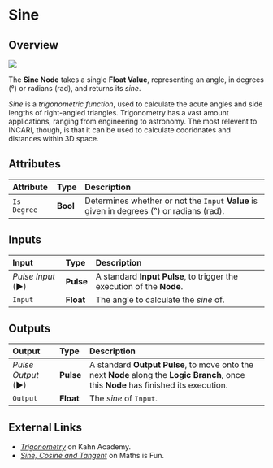 # Sine

## Overview

![](../../../.gitbook/assets/node-sine.png)

The **Sine Node** takes a single **Float Value**, representing an angle, in degrees \(°\) or radians \(rad\), and returns its _sine_.

_Sine_ is a _trigonometric function_, used to calculate the acute angles and side lengths of right-angled triangles. Trigonometry has a vast amount applications, ranging from engineering to astronomy. The most relevent to INCARI, though, is that it can be used to calculate cooridnates and distances within 3D space.

## Attributes

| Attribute | Type | Description |
| :--- | :--- | :--- |
| `Is Degree` | **Bool** | Determines whether or not the `Input` **Value** is given in degrees \(°\) or radians \(rad\). |

## Inputs

| Input | Type | Description |
| :--- | :--- | :--- |
| _Pulse Input_ \(►\) | **Pulse** | A standard **Input Pulse**, to trigger the execution of the **Node**. |
| `Input` | **Float** | The angle to calculate the _sine_ of. |

## Outputs

| Output | Type | Description |
| :--- | :--- | :--- |
| _Pulse Output_ \(►\) | **Pulse** | A standard **Output Pulse**, to move onto the next **Node** along the **Logic Branch**, once this **Node** has finished its execution. |
| `Output` | **Float** | The _sine_ of `Input`. |

## External Links

* [_Trigonometry_](https://www.khanacademy.org/math/trigonometry) on Kahn Academy.
* [_Sine, Cosine and Tangent_](https://www.mathsisfun.com/sine-cosine-tangent.html) on Maths is Fun.

